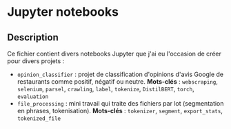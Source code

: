 # Jupyter notebooks

## Description
Ce fichier contient divers notebooks Jupyter que j'ai eu l'occasion de créer pour divers projets : 
- `opinion_classifier` : projet de classification d'opinions d'avis Google de restaurants comme positif, négatif ou neutre. **Mots-clés** : `webscraping`, `selenium`, `parsel`, `crawling`, `label`, `tokenize`, `DistilBERT`, `torch`, `evaluation`
- `file_processing` : mini travail qui traite des fichiers par lot (segmentation en phrases, tokenisation). **Mots-clés** : `tokenizer`, `segment`, `export_stats`, `tokenized_file`

